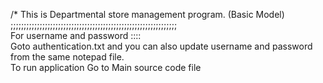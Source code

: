 /* This is Departmental store management program. (Basic Model)
;;;;;;;;;;;;;;;;;;;;;;;;;;;;;;;;;;;;;;;;;;;;;;;;;;;;;;;;;;;;;;;
<br>
For username and password ::::
    <br>   Goto authentication.txt  and
       you can also update username and password from the same notepad file.
<br>
To run application Go to Main source code file
